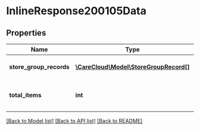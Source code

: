 # InlineResponse200105Data

## Properties
Name | Type | Description | Notes
------------ | ------------- | ------------- | -------------
**store_group_records** | [**\CareCloud\Model\StoreGroupRecord[]**](StoreGroupRecord.md) | List of store group records | [optional] 
**total_items** | **int** | Count of all found store group records | [optional] 

[[Back to Model list]](../../README.md#documentation-for-models) [[Back to API list]](../../README.md#documentation-for-api-endpoints) [[Back to README]](../../README.md)

